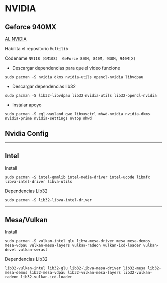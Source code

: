 # NVIDIA 
## Geforce 940MX

[AL NVIDIA](https://wiki.archlinux.org/title/NVIDIA)

Habilita el repositorio ```Multilib```

Codename ``` NV118 (GM108) 	GeForce 830M, 840M, 930M, 940M[X] ```

- Descargar dependencias para que el video funcione
```
sudo pacman -S nvidia dkms nvidia-utils opencl-nvidia libvdpau
```
- Descargar dependencias lib32
```
sudo pacman -S lib32-libvdpau lib32-nvidia-utils lib32-opencl-nvidia
```

- Instalar apoyo
```
sudo pacman -S egl-wayland gwe libxnvctrl mhwd-nvidia nvidia-dkms nvidia-prime nvidia-settings nvtop mhwd
```
## Nvidia Config

---

## Intel
Install
```
sudo pacman -S intel-gmmlib intel-media-driver intel-ucode libmfx libva-intel-driver libva-utils
```
Dependencias Lib32
```
sudo pacman -S lib32-libva-intel-driver
```

---
## Mesa/Vulkan
Install
```
sudo pacman -S vulkan-intel glu libva-mesa-driver mesa mesa-demos mesa-vdpau vulkan-mesa-layers vulkan-radeon vulkan-icd-loader vulkan-devel vulkan-swrast
```

Dependencias Lib32
```
lib32-vulkan-intel lib32-glu lib32-libva-mesa-driver lib32-mesa lib32-mesa-demos lib32-mesa-vdpau lib32-vulkan-mesa-layers lib32-vulkan-radeon lib32-vulkan-icd-loader 
```

